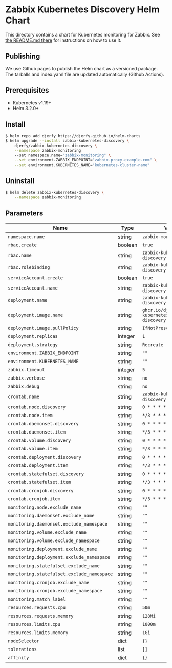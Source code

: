 # Zabbix Kubernetes Discovery Helm Chart

This directory contains a chart for Kubernetes monitoring for Zabbix.
See [the README.md there](./zabbix-kubernetes-discovery/README.md) for
instructions on how to use it.

## Publishing

We use Github pages to publish the Helm chart as a versioned package. The
tarballs and index.yaml file are updated automatically (Github Actions).

## Prerequisites

* Kubernetes v1.19+
* Helm 3.2.0+

## Install

```bash
$ helm repo add djerfy https://djerfy.github.io/helm-charts
$ helm upgrade --install zabbix-kubernetes-discovery \
    djerfy/zabbix-kubernetes-discovery \
    --namespace zabbix-monitoring
    --set namespace.name="zabbix-monitoring" \
    --set environment.ZABBIX_ENDPOINT="zabbix-proxy.example.com" \
    --set environment.KUBERNETES_NAME="kubernetes-cluster-name"
```

## Uninstall

```bash
$ helm delete zabbix-kubernetes-discovery \
    --namespace zabbix-monitoring
```

## Parameters

| Name                                              | Type    | Value                                                       |
|---------------------------------------------------|---------|-------------------------------------------------------------|
| `namespace.name`                                  | string  | `zabbix-monitoring`                                         |
| `rbac.create`                                     | boolean | `true`                                                      |
| `rbac.name`                                       | string  | `zabbix-kubernetes-discovery`                               |
| `rbac.rolebinding`                                | string  | `zabbix-kubernetes-discovery`                               |
| `serviceAccount.create`                           | boolean | `true`                                                      |
| `serviceAccount.name`                             | string  | `zabbix-kubernetes-discovery`                               |
| `deployment.name`                                 | string  | `zabbix-kubernetes-discovery`                               |
| `deployment.image.name`                           | string  | `ghcr.io/djerfy/zabbix-kubernetes-discovery:v1.4.9`         |
| `deployment.image.pullPolicy`                     | string  | `IfNotPresent`                                              |
| `deployment.replicas`                             | integer | `1`                                                         |
| `deployment.strategy`                             | string  | `Recreate`                                                  |
| `environment.ZABBIX_ENDPOINT`                     | string  | `""`                                                        |
| `environment.KUBERNETES_NAME`                     | string  | `""`                                                        |
| `zabbix.timeout`                                  | integer | `5`                                                         |
| `zabbix.verbose`                                  | string  | `no`                                                        |
| `zabbix.debug`                                    | string  | `no`                                                        |
| `crontab.name`                                    | string  | `zabbix-kubernetes-discovery`                               |
| `crontab.node.discovery`                          | string  | `0 * * * *`                                                 |
| `crontab.node.item`                               | string  | `*/3 * * * *`                                               |
| `crontab.daemonset.discovery`                     | string  | `0 * * * *`                                                 |
| `crontab.daemonset.item`                          | string  | `*/3 * * * *`                                               |
| `crontab.volume.discovery`                        | string  | `0 * * * *`                                                 |
| `crontab.volume.item`                             | string  | `*/3 * * * *`                                               |
| `crontab.deployment.discovery`                    | string  | `0 * * * *`                                                 |
| `crontab.deployment.item`                         | string  | `*/3 * * * *`                                               |
| `crontab.statefulset.discovery`                   | string  | `0 * * * *`                                                 |
| `crontab.statefulset.item`                        | string  | `*/3 * * * *`                                               |
| `crontab.cronjob.discovery`                       | string  | `0 * * * *`                                                 |
| `crontab.cronjob.item`                            | string  | `*/3 * * * *`                                               |
| `monitoring.node.exclude_name`                    | string  | `""`                                                        |
| `monitoring.daemonset.exclude_name`               | string  | `""`                                                        |
| `monitoring.daemonset.exclude_namespace`          | string  | `""`                                                        |
| `monitoring.volume.exclude_name`                  | string  | `""`                                                        |
| `monitoring.volume.exclude_namespace`             | string  | `""`                                                        |
| `monitoring.deployment.exclude_name`              | string  | `""`                                                        |
| `monitoring.deployment.exclude_namespace`         | string  | `""`                                                        |
| `monitoring.statefulset.exclude_name`             | string  | `""`                                                        |
| `monitoring.statefulset.exclude_namespace`        | string  | `""`                                                        |
| `monitoring.cronjob.exclude_name`                 | string  | `""`                                                        |
| `monitoring.cronjob.exclude_namespace`            | string  | `""`                                                        |
| `monitoring.match_label`                          | string  | `""`                                                        |
| `resources.requests.cpu`                          | string  | `50m`                                                       |
| `resources.requests.memory`                       | string  | `128Mi`                                                     |
| `resources.limits.cpu`                            | string  | `1000m`                                                     |
| `resources.limits.memory`                         | string  | `1Gi`                                                       |
| `nodeSelector`                                    | dict    | `{}`                                                        |
| `tolerations`                                     | list    | `[]`                                                        |
| `affinity`                                        | dict    | `{}`                                                        |
